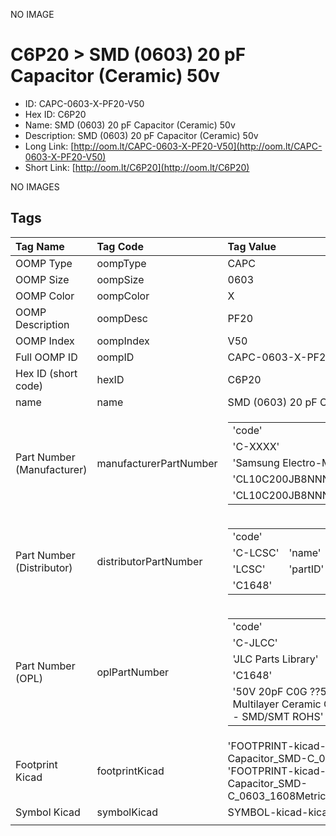 


  
NO IMAGE  
# C6P20 > SMD (0603) 20 pF Capacitor (Ceramic) 50v

- ID: CAPC-0603-X-PF20-V50
- Hex ID: C6P20
- Name: SMD (0603) 20 pF Capacitor (Ceramic) 50v
- Description: SMD (0603) 20 pF Capacitor (Ceramic) 50v
- Long Link: [http://oom.lt/CAPC-0603-X-PF20-V50](http://oom.lt/CAPC-0603-X-PF20-V50)
- Short Link: [http://oom.lt/C6P20](http://oom.lt/C6P20)
  
NO IMAGES  
## Tags
  

|Tag Name|Tag Code|Tag Value|
| :--- | :--- | :--- |
|OOMP Type|oompType|CAPC|
|OOMP Size|oompSize|0603|
|OOMP Color|oompColor|X|
|OOMP Description|oompDesc|PF20|
|OOMP Index|oompIndex|V50|
|Full OOMP ID|oompID|CAPC-0603-X-PF20-V50|
|Hex ID (short code)|hexID|C6P20|
|name|name|SMD (0603) 20 pF Capacitor (Ceramic) 50v|
|Part Number (Manufacturer)|manufacturerPartNumber|<table><tr><td>'code'</td></tr><tr><td> 'C-XXXX'</td><td> 'name'</td></tr><tr><td> 'Samsung Electro-Mechanics'</td><td> 'partID'</td></tr><tr><td> 'CL10C200JB8NNNC'</td><td> 'partName'</td></tr><tr><td> 'CL10C200JB8NNNC'</td></tr></table>|
|Part Number (Distributor)|distributorPartNumber|<table><tr><td>'code'</td></tr><tr><td> 'C-LCSC'</td><td> 'name'</td></tr><tr><td> 'LCSC'</td><td> 'partID'</td></tr><tr><td> 'C1648'</td></tr></table>|
|Part Number (OPL)|oplPartNumber|<table><tr><td>'code'</td></tr><tr><td> 'C-JLCC'</td><td> 'name'</td></tr><tr><td> 'JLC Parts Library'</td><td> 'partID'</td></tr><tr><td> 'C1648'</td><td> 'partName'</td></tr><tr><td> '50V 20pF C0G ??5% 0603  Multilayer Ceramic Capacitors MLCC - SMD/SMT ROHS'</td></tr></table>|
|Footprint Kicad|footprintKicad|'FOOTPRINT-kicad-kicad-footprints-Capacitor_SMD-C_0603_1608Metric', 'FOOTPRINT-kicad-kicad-footprints-Capacitor_SMD-C_0603_1608Metric_Pad1.08x0.95mm_HandSolder'|
|Symbol Kicad|symbolKicad|SYMBOL-kicad-kicad-symbols-Device-C|
||||
